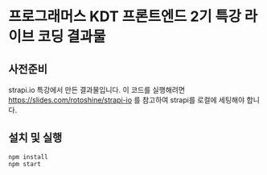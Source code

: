 # 프로그래머스 KDT 프론트엔드 2기 특강 라이브 코딩 결과물

## 사전준비

strapi.io 특강에서 만든 결과물입니다. 이 코드를 실행해려면 https://slides.com/rotoshine/strapi-io 를 참고하여 strapi를 로컬에 세팅해야 합니다.

## 설치 및 실행

```
npm install
npm start
```
